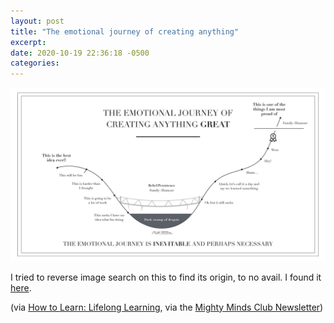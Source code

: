 ```yaml
---
layout: post
title: "The emotional journey of creating anything"
excerpt: 
date: 2020-10-19 22:36:18 -0500
categories: 
---
```


[![](/assets/2020/10/dark-swamp-of-despair.jpg)](/assets/2020/10/dark-swamp-of-despair.jpg)

I tried to reverse image search on this to find its origin, to no avail. I found it [here](https://medium.com/@Siunami/the-dark-swamp-of-despair-b20d584327f9).

(via [How to Learn: Lifelong Learning](https://infodistillery.com/learn/), via the [Mighty Minds Club Newsletter](https://buttondown.email/stephenpa/archive/mighty-minds-club-newsletter-15-the-focus-edition/))

